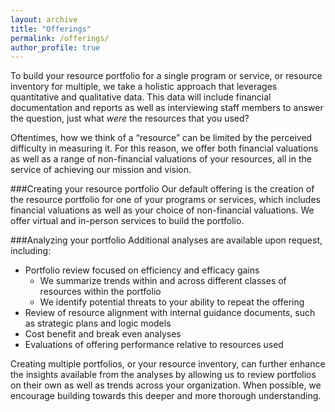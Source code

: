 ```yaml
---
layout: archive
title: "Offerings"
permalink: /offerings/
author_profile: true
---
```


To build your resource portfolio for a single program or service, or resource inventory for multiple, we take a holistic approach that leverages quantitative and qualitative data. This data will include financial documentation and reports as well as interviewing staff members to answer the question, just what *were* the resources that you used? 

Oftentimes, how we think of a “resource” can be limited by the perceived difficulty in measuring it. For this reason, we offer both financial valuations as well as a range of non-financial valuations of your resources, all in the service of achieving our mission and vision.

###Creating your resource portfolio
Our default offering is the creation of the resource portfolio for one of your programs or services, which includes financial valuations as well as your choice of non-financial valuations. We offer virtual and in-person services to build the portfolio. 

###Analyzing your portfolio
Additional analyses are available upon request, including:
* Portfolio review focused on efficiency and efficacy gains 
    * We summarize trends within and across different classes of resources within the portfolio    
    * We identify potential threats to your ability to repeat the offering
* Review of resource alignment with internal guidance documents, such as strategic plans and logic models
* Cost benefit and break even analyses
* Evaluations of offering performance relative to resources used

Creating multiple portfolios, or your resource inventory, can further enhance the insights available from the analyses by allowing us to review portfolios on their own as well as trends across your organization. When possible, we encourage building towards this deeper and more thorough understanding.
